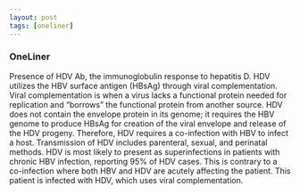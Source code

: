 ```yaml
---
layout: post
tags: [oneliner]
---
```



### OneLiner

Presence of HDV Ab, the immunoglobulin response to hepatitis D. HDV utilizes the HBV surface antigen (HBsAg) through viral complementation. Viral complementation is when a virus lacks a functional protein needed for replication and “borrows” the functional protein from another source. HDV does not contain the envelope protein in its genome; it requires the HBV genome to produce HBsAg for creation of the viral envelope and release of the HDV progeny. Therefore, HDV requires a co-infection with HBV to infect a host. Transmission of HDV includes parenteral, sexual, and perinatal methods. HDV is most likely to present as superinfections in patients with chronic HBV infection, reporting 95% of HDV cases. This is contrary to a co-infection where both HBV and HDV are acutely affecting the patient. This patient is infected with HDV, which uses viral complementation.
